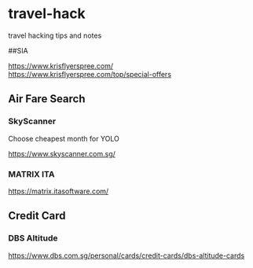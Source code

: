 # travel-hack
travel hacking tips and notes


##SIA 

https://www.krisflyerspree.com/
https://www.krisflyerspree.com/top/special-offers

## Air Fare Search 

### SkyScanner
Choose cheapest month for YOLO

https://www.skyscanner.com.sg/

### MATRIX ITA 
https://matrix.itasoftware.com/


## Credit Card 
### DBS Altitude
https://www.dbs.com.sg/personal/cards/credit-cards/dbs-altitude-cards


